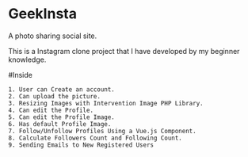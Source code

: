 # GeekInsta
A photo sharing social site. 

This is a Instagram clone project that I have developed by my beginner knowledge.

#Inside

    1. User can Create an account.    
    2. Can upload the picture.     
    3. Resizing Images with Intervention Image PHP Library.    
    4. Can edit the Profile.    
    5. Can edit the Profile Image.
    6. Has default Profile Image.
    7. Follow/Unfollow Profiles Using a Vue.js Component.
    8. Calculate Followers Count and Following Count.
    9. Sending Emails to New Registered Users
    

